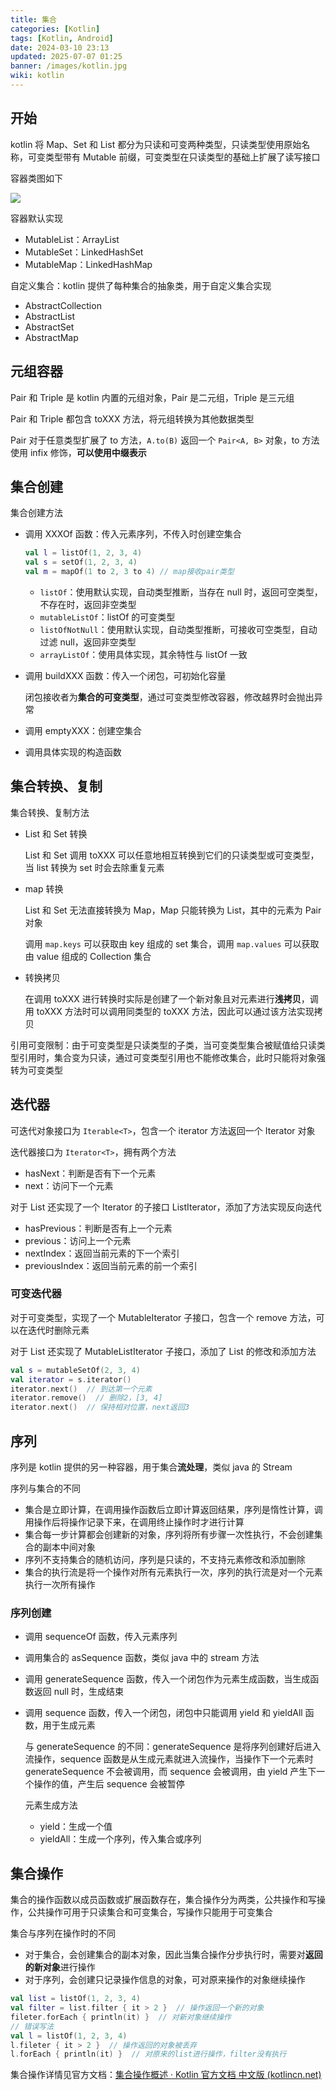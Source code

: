 ```yaml
---
title: 集合
categories: [Kotlin]
tags: [Kotlin, Android]
date: 2024-03-10 23:13
updated: 2025-07-07 01:25
banner: /images/kotlin.jpg
wiki: kotlin
---
```

## 开始

kotlin 将 Map、Set 和 List 都分为只读和可变两种类型，只读类型使用原始名称，可变类型带有 Mutable 前缀，可变类型在只读类型的基础上扩展了读写接口

容器类图如下

![](kotlin-集合-1751822581376.png)

容器默认实现

- MutableList：ArrayList
- MutableSet：LinkedHashSet
- MutableMap：LinkedHashMap

自定义集合：kotlin 提供了每种集合的抽象类，用于自定义集合实现

- AbstractCollection
- AbstractList
- AbstractSet
- AbstractMap

## 元组容器

Pair 和 Triple 是 kotlin 内置的元组对象，Pair 是二元组，Triple 是三元组

Pair 和 Triple 都包含 toXXX 方法，将元组转换为其他数据类型

Pair 对于任意类型扩展了 to 方法，`A.to(B)` 返回一个 `Pair<A, B>` 对象，to 方法使用 infix 修饰，**可以使用中缀表示**

## 集合创建

集合创建方法

- 调用 XXXOf 函数：传入元素序列，不传入时创建空集合

    ``` kotlin
    val l = listOf(1, 2, 3, 4)
    val s = setOf(1, 2, 3, 4)
    val m = mapOf(1 to 2, 3 to 4) // map接收pair类型
    ```

    - `listOf`：使用默认实现，自动类型推断，当存在 null 时，返回可空类型，不存在时，返回非空类型
    - `mutableListOf`：listOf 的可变类型
    - `listOfNotNull`：使用默认实现，自动类型推断，可接收可空类型，自动过滤 null，返回非空类型
    - `arrayListOf`：使用具体实现，其余特性与 listOf 一致

- 调用 buildXXX 函数：传入一个闭包，可初始化容量

    闭包接收者为**集合的可变类型**，通过可变类型修改容器，修改越界时会抛出异常

- 调用 emptyXXX：创建空集合

- 调用具体实现的构造函数

## 集合转换、复制

集合转换、复制方法

- List 和 Set 转换

    List 和 Set 调用 toXXX 可以任意地相互转换到它们的只读类型或可变类型，当 list 转换为 set 时会去除重复元素

- map 转换

    List 和 Set 无法直接转换为 Map，Map 只能转换为 List，其中的元素为 Pair 对象

    调用 `map.keys` 可以获取由 key 组成的 set 集合，调用 `map.values` 可以获取由 value 组成的 Collection 集合

- 转换拷贝

    在调用 toXXX 进行转换时实际是创建了一个新对象且对元素进行**浅拷贝**，调用 toXXX 方法时可以调用同类型的 toXXX 方法，因此可以通过该方法实现拷贝

引用可变限制：由于可变类型是只读类型的子类，当可变类型集合被赋值给只读类型引用时，集合变为只读，通过可变类型引用也不能修改集合，此时只能将对象强转为可变类型

## 迭代器

可迭代对象接口为 `Iterable<T>`，包含一个 iterator 方法返回一个 Iterator 对象

迭代器接口为 `Iterator<T>`，拥有两个方法

- hasNext：判断是否有下一个元素
- next：访问下一个元素

对于 List 还实现了一个 Iterator 的子接口 ListIterator，添加了方法实现反向迭代

- hasPrevious：判断是否有上一个元素
- previous：访问上一个元素
- nextIndex：返回当前元素的下一个索引
- previousIndex：返回当前元素的前一个索引

### 可变迭代器

对于可变类型，实现了一个 MutableIterator 子接口，包含一个 remove 方法，可以在迭代时删除元素

对于 List 还实现了 MutableListIterator 子接口，添加了 List 的修改和添加方法

``` kotlin
val s = mutableSetOf(2, 3, 4)
val iterator = s.iterator()
iterator.next()  // 到达第一个元素
iterator.remove()  // 删除2，[3, 4]
iterator.next()  // 保持相对位置，next返回3
```

## 序列

序列是 kotlin 提供的另一种容器，用于集合**流处理**，类似 java 的 Stream

序列与集合的不同

- 集合是立即计算，在调用操作函数后立即计算返回结果，序列是惰性计算，调用操作后将操作记录下来，在调用终止操作时才进行计算
- 集合每一步计算都会创建新的对象，序列将所有步骤一次性执行，不会创建集合的副本中间对象
- 序列不支持集合的随机访问，序列是只读的，不支持元素修改和添加删除
- 集合的执行流是将一个操作对所有元素执行一次，序列的执行流是对一个元素执行一次所有操作

### 序列创建

- 调用 sequenceOf 函数，传入元素序列

- 调用集合的 asSequence 函数，类似 java 中的 stream 方法

- 调用 generateSequence 函数，传入一个闭包作为元素生成函数，当生成函数返回 null 时，生成结束

- 调用 sequence 函数，传入一个闭包，闭包中只能调用 yield 和 yieldAll 函数，用于生成元素

    与 generateSequence 的不同：generateSequence 是将序列创建好后进入流操作，sequence 函数是从生成元素就进入流操作，当操作下一个元素时 generateSequence 不会被调用，而 sequence 会被调用，由 yield 产生下一个操作的值，产生后 sequence 会被暂停

    元素生成方法
    
    - yield：生成一个值
    - yieldAll：生成一个序列，传入集合或序列

## 集合操作

集合的操作函数以成员函数或扩展函数存在，集合操作分为两类，公共操作和写操作，公共操作可用于只读集合和可变集合，写操作只能用于可变集合

集合与序列在操作时的不同

- 对于集合，会创建集合的副本对象，因此当集合操作分步执行时，需要对**返回的新对象**进行操作
- 对于序列，会创建只记录操作信息的对象，可对原来操作的对象继续操作

``` kotlin
val list = listOf(1, 2, 3, 4)
val filter = list.filter { it > 2 }  // 操作返回一个新的对象
fileter.forEach { println(it) }  // 对新对象继续操作
// 错误写法
val l = listOf(1, 2, 3, 4)
l.fileter { it > 2 }  // 操作返回的对象被丢弃
l.forEach { println(it) }  // 对原来的list进行操作，filter没有执行
```

集合操作详情见官方文档：[集合操作概述 · Kotlin 官方文档 中文版 (kotlincn.net)](https://book.kotlincn.net/text/collection-operations.html)
